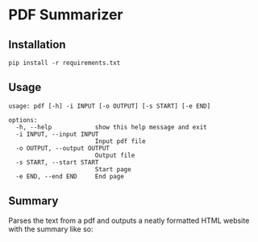 # PDF Summarizer

## Installation

```
pip install -r requirements.txt
```

## Usage

```
usage: pdf [-h] -i INPUT [-o OUTPUT] [-s START] [-e END]

options:
  -h, --help            show this help message and exit
  -i INPUT, --input INPUT
                        Input pdf file
  -o OUTPUT, --output OUTPUT
                        Output file
  -s START, --start START
                        Start page
  -e END, --end END     End page
```

## Summary

Parses the text from a pdf and outputs a neatly formatted HTML website with the summary like so:
